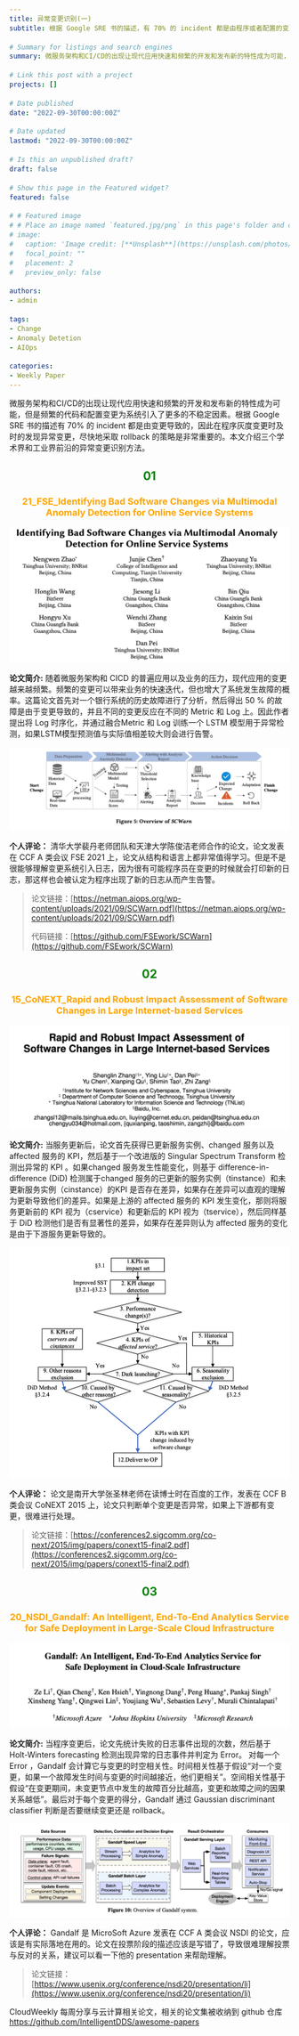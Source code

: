 ```yaml
---
title: 异常变更识别(一)
subtitle: 根据 Google SRE 书的描述，有 70% 的 incident 都是由程序或者配置的变更导致的，因此及时的发现异常的变更，尽快的采取 rollback 的策略是非常重要的。

# Summary for listings and search engines
summary: 微服务架构和CI/CD的出现让现代应用快速和频繁的开发和发布新的特性成为可能，但是频繁的代码和配置变更为系统引入了更多的不稳定因素。根据 Google SRE 书的描述有 70% 的 incident 都是由变更导致的，因此在程序灰度变更时及时的发现异常变更，尽快地采取 rollback 的策略是非常重要的。本文介绍三个学术界和工业界前沿的异常变更识别方法。

# Link this post with a project
projects: []

# Date published
date: "2022-09-30T00:00:00Z"

# Date updated
lastmod: "2022-09-30T00:00:00Z"

# Is this an unpublished draft?
draft: false

# Show this page in the Featured widget?
featured: false

# # Featured image
# # Place an image named `featured.jpg/png` in this page's folder and customize its options here.
# image:
#   caption: 'Image credit: [**Unsplash**](https://unsplash.com/photos/CpkOjOcXdUY)'
#   focal_point: ""
#   placement: 2
#   preview_only: false

authors:
- admin

tags:
- Change
- Anomaly Detetion
- AIOps

categories:
- Weekly Paper
---
```


微服务架构和CI/CD的出现让现代应用快速和频繁的开发和发布新的特性成为可能，但是频繁的代码和配置变更为系统引入了更多的不稳定因素。根据 Google SRE 书的描述有 70% 的 incident 都是由变更导致的，因此在程序灰度变更时及时的发现异常变更，尽快地采取 rollback 的策略是非常重要的。本文介绍三个学术界和工业界前沿的异常变更识别方法。

## <center> <font color=#00800>01</font></center>

### <center><font color=#FFA500>21_FSE_Identifying Bad Software Changes via Multimodal Anomaly Detection for Online Service Systems</font></center>

![](./scwarn.jpg)

**论文简介:** 随着微服务架构和 CICD 的普遍应用以及业务的压力，现代应用的变更越来越频繁。频繁的变更可以带来业务的快速迭代，但也增大了系统发生故障的概率。这篇论文首先对一个银行系统的历史故障进行了分析，然后得出 50 % 的故障是由于变更导致的，并且不同的变更反应在不同的 Metric 和 Log 上。因此作者提出将 Log 时序化，并通过融合Metric 和 Log 训练一个 LSTM 模型用于异常检测，如果LSTM模型预测值与实际值相差较大则会进行告警。 

![](./scwarn1.jpg)

**个人评论：** 清华大学裴丹老师团队和天津大学陈俊洁老师合作的论文，论文发表在 CCF A 类会议 FSE 2021 上，论文从结构和语言上都非常值得学习。但是不是很能够理解变更系统引入日志，因为很有可能程序员在变更的时候就会打印新的日志，那这样也会被认定为程序出现了新的日志从而产生告警。

> 论文链接：[https://netman.aiops.org/wp-content/uploads/2021/09/SCWarn.pdf](https://netman.aiops.org/wp-content/uploads/2021/09/SCWarn.pdf)
> 
> 代码链接：[https://github.com/FSEwork/SCWarn](https://github.com/FSEwork/SCWarn)

## <center> <font color=#00800>02</font></center>

### <center><font color=#FFA500>15_CoNEXT_Rapid and Robust Impact Assessment of Software Changes in Large Internet-based Services</font></center>

![](./funnel.jpg)

**论文简介:** 当服务更新后，论文首先获得已更新服务实例、changed 服务以及 affected 服务的 KPI，然后基于一个改进版的 Singular Spectrum Transform 检测出异常的 KPI 。如果changed 服务发生性能变化，则基于 difference-in-difference (DiD) 检测属于changed 服务的已更新的服务实例（tinstance）和未更新服务实例（cinstance）的KPI 是否存在差异，如果存在差异可以直观的理解为更新导致他们的差异。如果是上游的 affected 服务的 KPI 发生变化，那则将服务更新前的 KPI 视为（cservice）和更新后的 KPI 视为（tservice），然后同样基于 DiD 检测他们是否有显著性的差异，如果存在差异则认为 affected 服务的变化是由于下游服务更新导致的。

![](./funnel1.jpg)

**个人评论：** 论文是南开大学张圣林老师在读博士时在百度的工作，发表在 CCF B 类会议 CoNEXT 2015 上，论文只判断单个变更是否异常，如果上下游都有变更，很难进行处理。

> 论文链接：[https://conferences2.sigcomm.org/co-next/2015/img/papers/conext15-final2.pdf](https://conferences2.sigcomm.org/co-next/2015/img/papers/conext15-final2.pdf)

## <center> <font color=#00800>03</font></center>

### <center><font color=#FFA500>20_NSDI_Gandalf: An Intelligent, End-To-End Analytics Service for Safe Deployment in Large-Scale Cloud Infrastructure</font></center>

![](./gandalf.jpg)

**论文简介:** 当程序变更后，论文先统计失败的日志事件出现的次数，然后基于 Holt-Winters forecasting 检测出现异常的日志事件并判定为 Error。 对每一个 Error ，Gandalf 会计算它与变更的时空相关性。时间相关性基于假设“对一个变更，如果一个故障发生时间与变更的时间越接近，他们更相关”。空间相关性基于假设“在变更期间，未变更节点中发生的故障百分比越高，变更和故障之间的因果关系越低”。最后对于每个变更的得分，Gandalf 通过 Gaussian discriminant classifier 判断是否要继续变更还是 rollback。

![](./gandalf1.jpg) 

**个人评论：** Gandalf 是 MicroSoft Azure 发表在 CCF A 类会议 NSDI 的论文，应该是有实际落地在用的。论文在投票阶段的描述应该是写错了，导致很难理解投票与反对的关系，建议可以看一下他的 presentation 来帮助理解。

> 论文链接：[https://www.usenix.org/conference/nsdi20/presentation/li](https://www.usenix.org/conference/nsdi20/presentation/li)


CloudWeekly 每周分享与云计算相关论文，相关的论文集被收纳到 github 仓库 https://github.com/IntelligentDDS/awesome-papers